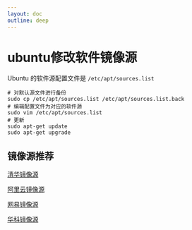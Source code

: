 ```yaml
---
layout: doc
outline: deep
---
```


# ubuntu修改软件镜像源

Ubuntu 的软件源配置文件是 `/etc/apt/sources.list`

```shell
# 对默认源文件进行备份
sudo cp /etc/apt/sources.list /etc/apt/sources.list.back
# 编辑配置文件为对应的软件源
sudo vim /etc/apt/sources.list 
# 更新
sudo apt-get update
sudo apt-get upgrade
```

## 镜像源推荐

[清华镜像源](https://mirrors.tuna.tsinghua.edu.cn/help/ubuntu/)

[阿里云镜像源](https://developer.aliyun.com/mirror/ubuntu)

[网易镜像源](http://mirrors.163.com/.help/ubuntu.html)

[华科镜像源](http://mirrors.ustc.edu.cn/help/ubuntu.html)
